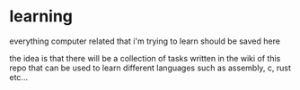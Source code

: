 # learning

everything computer related that i'm trying to learn should be saved here

the idea is that there will be a collection of tasks written in the wiki of this repo that can be used to learn different languages such as assembly, c, rust etc...